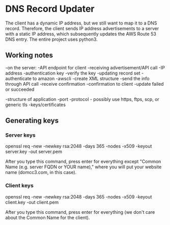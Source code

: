 # DNS Record Updater

The client has a dynamic IP address, but we still want to map it to a DNS record. Therefore, the client sends IP address advertisements to a server with a static IP address, which subsequently updates the AWS Route 53 DNS entry. The entire project uses python3.

## Working notes
-on the server:
	-API endpoint for client
		-receiving advertisement/API call
			-IP address
			-authentication key
		-verify the key
	-updating record set
		-authenticate to amazon
			-awscli
		-create XML structure
		-send the info through API call
		-receive confirmation
	-confirmation to client
		-update failed or succeeded

-structure of application
	-port
	-protocol - possibly use https, ftps, scp, or generic tls
	-keys/certificates

## Generating keys
### Server keys
openssl req -new -newkey rsa:2048 -days 365 -nodes -x509 -keyout server.key -out server.pem

After you type this command, press enter for everything except "Common Name (e.g. server FQDN or YOUR name)," where you will put your website name (domcc3.com, in this case).
### Client keys
openssl req -new -newkey rsa:2048 -days 365 -nodes -x509 -keyout client.key -out client.pem

After you type this command, press enter for everything (we don't care about the Common Name for the client).